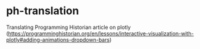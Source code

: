 # ph-translation
Translating Programming Historian article on plotly (https://programminghistorian.org/en/lessons/interactive-visualization-with-plotly#adding-animations-dropdown-bars)
